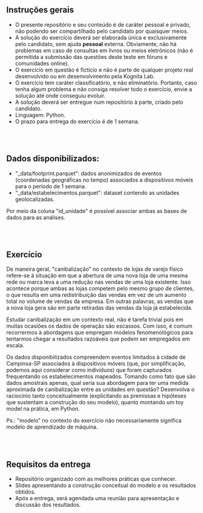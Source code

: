 ## Instruções gerais
- O presente repositório e seu conteúdo é de caráter pessoal e privado, não podendo ser compartilhado pelo candidato por quaisquer meios.
- A solução do exercício deverá ser elaborada única e exclusivamente pelo candidato, sem ajuda **pessoal** externa. Obviamente, não há problemas em caso de consultas em livros ou meios eletrônicos (não é permitida a submissão das questões deste teste em fóruns e comunidades online).
- O exercício em questão é fictício e não é parte de qualquer projeto real desenvolvido ou em desenvolvimento pela Kognita Lab.
- O exercício tem caráter classificatório, e não eliminatório. Portanto, caso tenha algum problema e não consiga resolver todo o exercício, envie a solução até onde conseguiu evoluir.
- A solução deverá ser entregue num repositório à parte, criado pelo candidato.
- Linguagem: Python.
- O prazo para entrega do exercício é de 1 semana. 

<br></br>
## Dados disponibilizados:

- "_data/footprint.parquet": dados anonimizados de eventos (coordenadas geográficas no tempo) associados a dispositivos móveis para o período de 1 semana.
- "_data/estabelecimentos.parquet": dataset contendo as unidades geolocalizadas.

Por meio da coluna "id_unidade" é possível associar ambas as bases de dados para as análises.


<br></br>
## Exercício

De maneira geral, "canibalização" no contexto de lojas de varejo físico refere-se à situação em que a abertura de uma nova loja de uma mesma rede ou marca leva a uma redução nas vendas de uma loja existente. Isso acontece porque ambas as lojas competem pelo mesmo grupo de clientes, o que resulta em uma redistribuição das vendas em vez de um aumento total no volume de vendas da empresa. Em outras palavras, as vendas que a nova loja gera são em parte retiradas das vendas da loja já estabelecida.

Estudar canibalização em um contexto real, não é tarefa trivial pois em muitas ocasiões os dados de operação são escassos. Com isso, é comum recorrermos à abordagens que empregam modelos fenomenológicos para tentarmos chegar a resultados razoáveis que podem ser empregados em escala.

Os dados disponibilizados compreendem eventos limitados à cidade de Campinsa-SP associados à dispositivos móveis (que, por simplificação, podemos aqui considerar como indivíduos) que foram capturados frequentando os estabelecimentos mapeados. Tomando como fato que são dados amostrais apenas, qual seria sua abordagem para ter uma medida aproximada de canibalização entre as unidades em questão? Desenvolva o raciocínio tanto conceitualmente (explicitando as premissas e hipóteses que sustentam a construção do seu modelo), quanto montando um toy model na prática, em Python.

Ps.: "modelo" no contexto do exercício não necessariamente significa modelo de aprendizado de máquina.

<br><br>
## Requisitos da entrega

- Repositório organizado com as melhores práticas que conhecer.
- Slides apresentando a construção conceitual do modelo e os resultados obtidos.
- Após a entrega, será agendada uma reunião para apresentação e discussão dos resultados.


